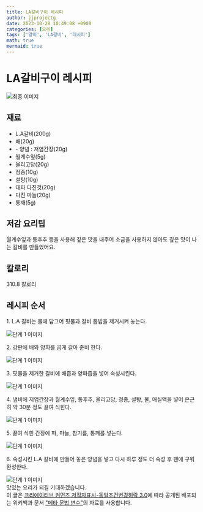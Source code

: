 ```yaml
---
title: LA갈비구이 레시피
author: jjprojectg
date: 2023-10-28 10:49:08 +0900
categories: [요리]
tags: ['갈비', 'LA갈비', '레시피']
math: true
mermaid: true
---
```

<div class="header">
    <h1>LA갈비구이 레시피</h1>
</div>

<div class="container my-4">
    <div class="row">
        <div class="col-12 col-md-6">
            <div class="recipe-image">
                <img src="http://www.foodsafetykorea.go.kr/uploadimg/cook/10_00468_2.png" class="step-image" alt="최종 이미지">
            </div>
        </div>
        <div class="col-12 col-md-6">
            <div class="ingredients">
                <h2>재료</h2>
                <ul class='card'>
                   <li> L.A갈비(200g) </li>
<li>  배(20g) </li>
<li> - 양념 : 저염간장(20g) </li>
<li>  월계수잎(5g) </li>
<li> 올리고당(20g) </li>
<li>  정종(10g) </li>
<li>  설탕(10g) </li>
<li> 대파 다진것(20g) </li>
<li>  다진 마늘(20g) </li>
<li> 통깨(5g) </li>

  </ul>
</div>
</div>
<div class="col-12 col-md-6">
<div class="ingredients">
  <h2>저감 요리팁</h2>
  <div class='card'> 
      <p >
     월계수잎과 통후추 등을 사용해 깊은 맛을 내주어 소금을 사용하지 않아도 깊은 맛이 나는 갈비를 만들었어요.
     </p>
  </div>
</div>
<div class="ingredients">
  <h2>칼로리</h2>
  <div class='card'> 
  <p>
     310.8 칼로리
  </p>
  </div>
</div>
</div>
</div>

<h2 class="my-4">레시피 순서</h2>

<div class="card recipe-card">
<div class="card-body recipe-step">
<p class="card-text step-description">1. L.A 갈비는 물에 담그어 핏물과 갈비
톱밥을 제거시켜 놓는다.</p>
<img src="http://www.foodsafetykorea.go.kr/uploadimg/cook/20_00468_1.png" alt="단계 1 이미지" class="step-image">
</div>
</div>

  <div class="card recipe-card">
            <div class="card-body recipe-step">
                <p class="card-text step-description">2. 강판에 배와 양파를 곱게 갈아 준비
한다.</p>
                <img src="http://www.foodsafetykorea.go.kr/uploadimg/cook/20_00468_2.png" alt="단계 1 이미지" class="step-image">
            </div>
        </div>

  <div class="card recipe-card">
            <div class="card-body recipe-step">
                <p class="card-text step-description">3. 핏물을 제거한 갈비에 배즙과 양파즙을
넣어 숙성시킨다.</p>
                <img src="http://www.foodsafetykorea.go.kr/uploadimg/cook/20_00468_3.png" alt="단계 1 이미지" class="step-image">
            </div>
        </div>

  <div class="card recipe-card">
            <div class="card-body recipe-step">
                <p class="card-text step-description">4. 냄비에 저염간장과 월계수잎, 통후추,
올리고당, 정종, 설탕, 물, 매실액을
넣어 은근히 약 30분 정도 끓여 식힌다.</p>
                <img src="http://www.foodsafetykorea.go.kr/uploadimg/cook/20_00468_4.png" alt="단계 1 이미지" class="step-image">
            </div>
        </div>

  <div class="card recipe-card">
            <div class="card-body recipe-step">
                <p class="card-text step-description">5. 끓여 식힌 간장에 파, 마늘, 참기름,
통깨를 넣는다.</p>
                <img src="http://www.foodsafetykorea.go.kr/uploadimg/cook/20_00468_5.png" alt="단계 1 이미지" class="step-image">
            </div>
        </div>

  <div class="card recipe-card">
            <div class="card-body recipe-step">
                <p class="card-text step-description">6. 숙성시킨 L.A 갈비에 만들어 놓은
양념을 넣고 다시 하루 정도 더 숙성
후 팬에 구워 완성한다.</p>
                <img src="http://www.foodsafetykorea.go.kr/uploadimg/cook/20_00468_6.png" alt="단계 1 이미지" class="step-image">
            </div>
        </div>



  </div>
맛있는 요리가 되길 기대하겠습니다.
<!-- Bootstrap JS 및 Popper.js를 추가하여 JavaScript 구성 요소 활성화 -->
<script src="https://code.jquery.com/jquery-3.5.1.slim.min.js"></script>
<script src="https://cdn.jsdelivr.net/npm/@popperjs/core@2.5.3/dist/umd/popper.min.js"></script>
<script src="https://maxcdn.bootstrapcdn.com/bootstrap/4.5.2/js/bootstrap.min.js"></script>
<footer>
이 글은 <a href="https://creativecommons.org/licenses/by-sa/3.0/">크리에이티브 커먼즈 저작자표시-동일조건변경허락 3.0</a>에 따라 공개된 배포되는 위키백과 문서 <a href="https://ko.wikipedia.org/wiki/메타_문법_변수">"메타 문법 변수"</a>의 자료를 사용합니다.
</footer>
